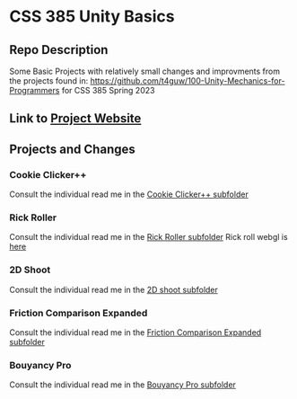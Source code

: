 # CSS 385 Unity Basics
## Repo Description
Some Basic Projects with relatively small changes and improvments from the projects found in: https://github.com/t4guw/100-Unity-Mechanics-for-Programmers for CSS 385 Spring 2023

## Link to [Project Website](https://jeffcaruso.github.io/css385-unityBasics/)

## Projects and Changes
### Cookie Clicker++
Consult the individual read me in the [Cookie Clicker++ subfolder](https://github.com/Jeffcaruso/css385-unityBasics/tree/main/Cookie%20Clicker%2B%2B)

### Rick Roller
Consult the individual read me in the [Rick Roller subfolder](https://github.com/Jeffcaruso/css385-unityBasics/tree/main/Rick%20Roller)
Rick roll webgl is [here](https://jeffcaruso.github.io/css385-unity-RickRoll/)


### 2D Shoot
Consult the individual read me in the [2D shoot subfolder](https://github.com/Jeffcaruso/css385-unityBasics/tree/main/2d%20shoot)

### Friction Comparison Expanded
Consult the individual read me in the [Friction Comparison Expanded subfolder](https://github.com/Jeffcaruso/css385-unityBasics/tree/main/Friction%20Comparison%20Expanded)

### Bouyancy Pro
Consult the individual read me in the [Bouyancy Pro subfolder](https://github.com/Jeffcaruso/css385-unityBasics/tree/main/Bouyancy%20Pro)
